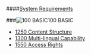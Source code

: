####[System Requirements](https://github.com/massiveart/sulu-docs/tree/master/system-requirements/ "Index of System Requirements")

###![100 BASIC](https://raw.github.com/massiveart/sulu-docs/master/system-requirements/images/basic.png)100 BASIC

<!--* [1100 General](https://github.com/massiveart/sulu-docs/tree/master/system-requirements/100-basic/general.md "1100 General")
* [1150 Caching Mechanism](https://github.com/massiveart/sulu-docs/tree/master/system-requirements/100-basic/caching-mechanism.md "1150 Caching Mechanism")
* [1200 Ressource Locator Path Management](https://github.com/massiveart/sulu-docs/tree/master/system-requirements/100-basic/rlp-management.md "1200 Ressource Locator Path Management")-->

* [1250 Content Structure](https://github.com/massiveart/sulu-docs/tree/master/system-requirements/100-basic/content-structure.md "1250 Content Structure")
* [1300 Multi-lingual Capability](https://github.com/massiveart/sulu-docs/tree/master/system-requirements/100-basic/multi-lingual-capability.md "1300 Multi-lingual Capability")
* [1550 Access Rights](https://github.com/massiveart/sulu-docs/tree/master/system-requirements/100-basic/access-rights.md "1550 Access Rights")

<!--* [1350 Content Life Cycle Workflow](https://github.com/massiveart/sulu-docs/tree/master/system-requirements/100-basic/clc-workflow-management.md "1350 Content Life Cycle Workflow")
* [1400 Publication](https://github.com/massiveart/sulu-docs/tree/master/system-requirements/100-basic/publication.md "1400 Publication")
* [1450 Data Interfaces](https://github.com/massiveart/sulu-docs/tree/master/system-requirements/100-basic/data-interfaces.md "1450 Data Interfaces")
* [1500 Security](https://github.com/massiveart/sulu-docs/tree/master/system-requirements/100-basic/security.md "1500 Security")
* [1600 Settings](https://github.com/massiveart/sulu-docs/tree/master/system-requirements/100-basic/settings.md "1600 Settings")
* [1900 Non-functional Requirements](https://github.com/massiveart/sulu-docs/tree/master/system-requirements/100-basic/nfr.md "1900 Non-functional Requirements")-->
